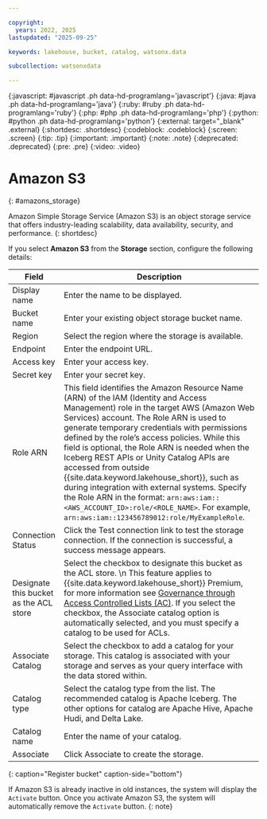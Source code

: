 ```yaml
---

copyright:
  years: 2022, 2025
lastupdated: "2025-09-25"

keywords: lakehouse, bucket, catalog, watsonx.data

subcollection: watsonxdata

---
```


{:javascript: #javascript .ph data-hd-programlang='javascript'}
{:java: #java .ph data-hd-programlang='java'}
{:ruby: #ruby .ph data-hd-programlang='ruby'}
{:php: #php .ph data-hd-programlang='php'}
{:python: #python .ph data-hd-programlang='python'}
{:external: target="_blank" .external}
{:shortdesc: .shortdesc}
{:codeblock: .codeblock}
{:screen: .screen}
{:tip: .tip}
{:important: .important}
{:note: .note}
{:deprecated: .deprecated}
{:pre: .pre}
{:video: .video}

# Amazon S3
{: #amazons_storage}

Amazon Simple Storage Service (Amazon S3) is an object storage service that offers industry-leading scalability, data availability, security, and performance.
{: shortdesc}

If you select **Amazon S3** from the **Storage** section, configure the following details:

 | Field | Description |
 |--------------------------|----------------|
 | Display name | Enter the name to be displayed.|
 | Bucket name | Enter your existing object storage bucket name.|
 | Region | Select the region where the storage is available.|
 | Endpoint | Enter the endpoint URL.|
 | Access key | Enter your access key. |
 | Secret key | Enter your secret key. |
 | Role ARN   | This field identifies the Amazon Resource Name (ARN) of the IAM (Identity and Access Management) role in the target AWS (Amazon Web Services) account. The Role ARN is used to generate temporary credentials with permissions defined by the role’s access policies. While this field is optional, the Role ARN is needed when the Iceberg REST APIs or Unity Catalog APIs are accessed from outside {{site.data.keyword.lakehouse_short}}, such as during integration with external systems. Specify the Role ARN in the format: `arn:aws:iam::<AWS_ACCOUNT_ID>:role/<ROLE_NAME>`. For example, `arn:aws:iam::123456789012:role/MyExampleRole`. |
 | Connection Status | Click the Test connection link to test the storage connection. If the connection is successful, a success message appears.|
 | Designate this bucket as the ACL store | Select the checkbox to designate this bucket as the ACL store. \n This feature applies to {{site.data.keyword.lakehouse_short}} Premium, for more information see [Governance through Access Controlled Lists (AC)](https://dataplatform.cloud.ibm.com/docs/content/wsj/wx-data/gov_acl.html?context=wxd&audience=wdp). If you select the checkbox, the Associate catalog option is automatically selected, and you must specify a catalog to be used for ACLs.|
 | Associate Catalog | Select the checkbox to add a catalog for your storage. This catalog is associated with your storage and serves as your query interface with the data stored within. |
 | Catalog type | Select the catalog type from the list. The recommended catalog is Apache Iceberg. The other options for catalog are Apache Hive, Apache Hudi, and Delta Lake.|
 | Catalog name | Enter the name of your catalog.|
 | Associate | Click Associate to create the storage. |
 {: caption="Register bucket" caption-side="bottom"}

If Amazon S3 is already inactive in old instances, the system will display the `Activate` button. Once you activate Amazon S3, the system will automatically remove the `Activate` button.
{: note}
